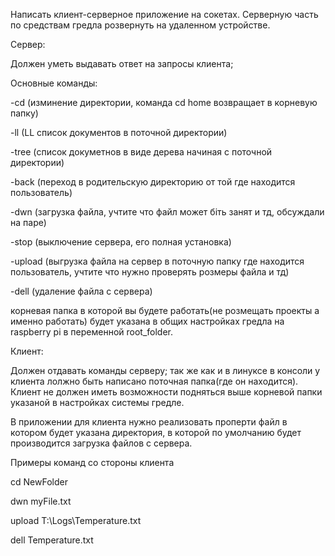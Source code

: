Написать клиент-серверное приложение на сокетах. Серверную часть по средствам гредла розвернуть на удаленном устройстве.

Сервер:

Должен уметь выдавать ответ на запросы клиента;

Основные команды:

-сd (изминение директории, команда cd home возвращает в корневую папку)

-ll (LL список документов в поточной директории)

-tree (список докуметнов в виде дерева начиная с поточной директории)

-back (переход в родительскую директорию от той где находится пользователь)

-dwn (загрузка файла, учтите что файл может біть занят и тд, обсуждали на паре)

-stop (выключение сервера, его полная установка)

-upload (выгрузка файла на сервер в поточную папку где находится пользователь, учтите что нужно проверять розмеры файла и тд)

-dell (удаление файла с сервера)

 

корневая папка в которой вы будете работать(не розмещать проекты а именно работать) будет указана в общих настройках гредла на raspberry pi в переменной root_folder.

Клиент:

Должен отдавать команды серверу; так же как и в линуксе в консоли у клиента лолжно быть написано поточная папка(где он находится). Клиент не должен иметь возможности подняться выше корневой папки указаной в настройках системы гредле.

В приложении для клиента нужно реализовать проперти файл в котором будет указана директория, в которой по умолчанию будет производится загрузка файлов с сервера.

 

Примеры команд со стороны клиента

cd NewFolder

dwn myFile.txt

upload T:\Logs\Temperature.txt

dell Temperature.txt
